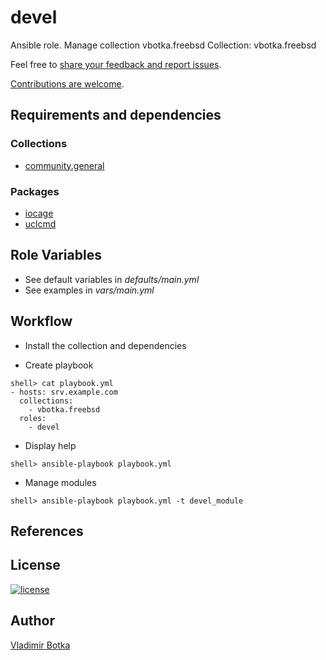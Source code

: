 # devel

Ansible role. Manage collection vbotka.freebsd
Collection: vbotka.freebsd

Feel free to [share your feedback and report issues](https://github.com/vbotka/ansible-collection-freebsd/issues).

[Contributions are welcome](https://github.com/firstcontributions/first-contributions).


## Requirements and dependencies

### Collections

- [community.general](https://galaxy.ansible.com/community/general)

### Packages

- [iocage](https://www.freshports.org/sysutils/iocage/)
- [uclcmd](https://www.freshports.org/devel/uclcmd/)


## Role Variables

- See default variables in *defaults/main.yml*
- See examples in *vars/main.yml*


## Workflow

- Install the collection and dependencies

- Create playbook

```
shell> cat playbook.yml
- hosts: srv.example.com
  collections:
    - vbotka.freebsd
  roles:
    - devel
```

- Display help

```
shell> ansible-playbook playbook.yml
```


- Manage modules

```
shell> ansible-playbook playbook.yml -t devel_module
```


## References


## License

[![license](https://img.shields.io/badge/license-BSD-red.svg)](https://www.freebsd.org/doc/en/articles/bsdl-gpl/article.html)


## Author

[Vladimir Botka](https://botka.link)
